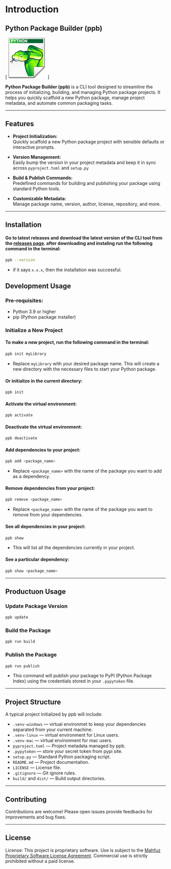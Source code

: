 # Introduction
## Python Package Builder (ppb)

[![Python Package Builder Logo](images/logo.png)]

**Python Package Builder (ppb)** is a CLI tool designed to streamline the process of initializing, building, and managing Python package projects. It helps you quickly scaffold a new Python package, manage project metadata, and automate common packaging tasks.

---
## Features

- **Project Initialization:**  
  Quickly scaffold a new Python package project with sensible defaults or interactive prompts.

- **Version Management:**  
  Easily bump the version in your project metadata and keep it in sync across `pyproject.toml` and `setup.py`

- **Build & Publish Commands:**  
  Predefined commands for building and publishing your package using standard Python tools.

- **Customizable Metadata:**  
  Manage package name, version, author, license, repository, and more.

---
## Installation

#### Go to latest releases and download the latest version of the CLI tool from the [releases page](https://github.com/mahfuz0712/python-package-builder/releases/). after downloading and instaling run the following command in the terminal:
```sh
ppb --version
```
* if it says `x.x.x`, then the installation was successful.
## Development Usage
### Pre-requisites:
- Python 3.9 or higher
- pip (Python package installer)

### Initialize a New Project

#### To make a new project, run the following command in the terminal:
```sh
ppb init myLibrary 
```
* Replace `myLibrary` with your desired package name. This will create a new directory with the necessary files to start your Python package.


#### Or initialize in the current directory:

```sh
ppb init 
```

#### Activate the virtual environment:
```sh
ppb activate
```
#### Deactivate the virtual environment:
```sh
ppb deactivate
```

#### Add dependencies to your project:
```sh
ppb add <package_name>
```
* Replace `<package_name>` with the name of the package you want to add as a dependency.
#### Remove dependencies from your project:
```sh
ppb remove <package_name>
```
* Replace `<package_name>` with the name of the package you want to remove from your dependencies.

#### See all dependencies in your project:
```sh
ppb show
```
* This will list all the dependencies currently in your project.

#### See a particular dependency:
```sh
ppb show <package_name>
```
---
## Productuon Usage
### Update Package Version
```sh
ppb update
```
### Build the Package
```sh
ppb run build
```
### Publish the Package

```sh
ppb run publish
```
* This command will publish your package to PyPI (Python Package Index) using the credentials stored in your `.pypytoken` file.

---

## Project Structure

A typical project initialized by ppb will include:

- `.venv-windows` — virtual environmet to keep your dependencies separated from your current machine.
- `.venv-linux` — virtual environment for Linux users.
- `.venv-mac` — virtual environment for  mac users.
- `pyproject.toml` — Project metadata managed by ppb.
- `.pypytoken` — store your secret token from pypi site.
- `setup.py` — Standard Python packaging script.
- `README.md` — Project documentation.
- `LICENSE` — License file.
- `.gitignore` — Git ignore rules.
- `build/` and `dist/` — Build output directories.


---

## Contributing

Contributions are welcome! Please open issues provide feedbacks for improvements and bug fixes.

---

## License

License: This project is proprietary software. Use is subject to the [Mahfuz Proprietary Software License Agreement](LICENSE). Commercial use is strictly prohibited without a paid license.